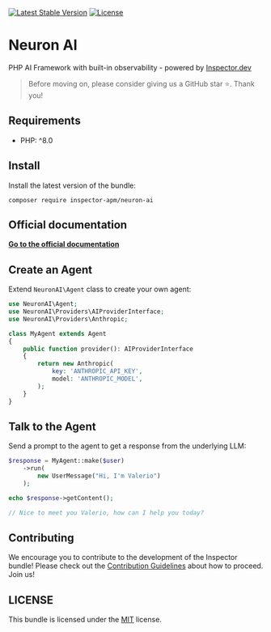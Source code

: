 [![Latest Stable Version](https://poser.pugx.org/inspector-apm/neuron-ai/v/stable)](https://packagist.org/packages/inspector-apm/neuron-ai)
[![License](https://poser.pugx.org/inspector-apm/neuron-ai/license)](//packagist.org/packages/inspector-apm/neuron-ai)

# Neuron AI

PHP AI Framework with built-in observability - powered by [Inspector.dev](https://inspector.dev)

> Before moving on, please consider giving us a GitHub star ⭐️. Thank you!

## Requirements

- PHP: ^8.0

## Install

Install the latest version of the bundle:

```
composer require inspector-apm/neuron-ai
```

## Official documentation

**[Go to the official documentation](https://neuron.inspector.dev/)**

<a name="contribution"></a>

## Create an Agent

Extend `NeuronAI\Agent` class to create your own agent:

```php
use NeuronAI\Agent;
use NeuronAI\Providers\AIProviderInterface;
use NeuronAI\Providers\Anthropic;

class MyAgent extends Agent
{
    public function provider(): AIProviderInterface
    {
        return new Anthropic(
            key: 'ANTHROPIC_API_KEY',
            model: 'ANTHROPIC_MODEL',
        );
    }
}
```


## Talk to the Agent

Send a prompt to the agent to get a response from the underlying LLM:

```php
$response = MyAgent::make($user)
    ->run(
        new UserMessage("Hi, I'm Valerio")
    );

echo $response->getContent();

// Nice to meet you Valerio, how can I help you today?
```

## Contributing

We encourage you to contribute to the development of the Inspector bundle!
Please check out the [Contribution Guidelines](CONTRIBUTING.md) about how to proceed. Join us!

## LICENSE

This bundle is licensed under the [MIT](LICENSE) license.
